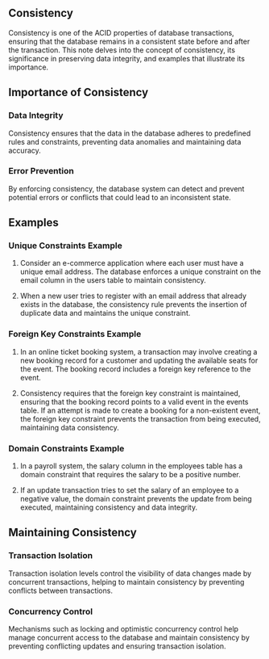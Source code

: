 ## Consistency

Consistency is one of the ACID properties of database transactions, ensuring that the database remains in a consistent state before and after the transaction. This note delves into the concept of consistency, its significance in preserving data integrity, and examples that illustrate its importance.

## Importance of Consistency

### Data Integrity
Consistency ensures that the data in the database adheres to predefined rules and constraints, preventing data anomalies and maintaining data accuracy.

### Error Prevention
By enforcing consistency, the database system can detect and prevent potential errors or conflicts that could lead to an inconsistent state.

## Examples

### Unique Constraints Example

1. Consider an e-commerce application where each user must have a unique email address. The database enforces a unique constraint on the email column in the users table to maintain consistency.

2. When a new user tries to register with an email address that already exists in the database, the consistency rule prevents the insertion of duplicate data and maintains the unique constraint.

### Foreign Key Constraints Example

1. In an online ticket booking system, a transaction may involve creating a new booking record for a customer and updating the available seats for the event. The booking record includes a foreign key reference to the event.

2. Consistency requires that the foreign key constraint is maintained, ensuring that the booking record points to a valid event in the events table. If an attempt is made to create a booking for a non-existent event, the foreign key constraint prevents the transaction from being executed, maintaining data consistency.

### Domain Constraints Example

1. In a payroll system, the salary column in the employees table has a domain constraint that requires the salary to be a positive number.

2. If an update transaction tries to set the salary of an employee to a negative value, the domain constraint prevents the update from being executed, maintaining consistency and data integrity.

## Maintaining Consistency

### Transaction Isolation
Transaction isolation levels control the visibility of data changes made by concurrent transactions, helping to maintain consistency by preventing conflicts between transactions.

### Concurrency Control
Mechanisms such as locking and optimistic concurrency control help manage concurrent access to the database and maintain consistency by preventing conflicting updates and ensuring transaction isolation.
